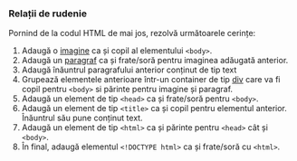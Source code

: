### Relații de rudenie

Pornind de la codul HTML de mai jos, rezolvă următoarele cerințe:

1. Adaugă o [imagine](https://developer.mozilla.org/en-US/docs/Web/HTML/Element/img) ca și copil al elementului `<body>`.
2. Adaugă un [paragraf](https://developer.mozilla.org/en-US/docs/Web/HTML/Element/p) ca și frate/soră pentru imaginea adăugată anterior. 
3. Adaugă înăuntrul paragrafului anterior conținut de tip text
4. Grupează elementele anterioare într-un container de tip [div](https://developer.mozilla.org/en-US/docs/Web/HTML/Element/div) care va fi copil pentru `<body>` si părinte pentru imagine și paragraf.
5. Adaugă un element de tip `<head>` ca și frate/soră pentru `<body>`.
6. Adaugă un element de tip `<title>` ca și copil pentru elementul anterior. Înăuntrul său pune conținut text.
7. Adaugă un element de tip `<html>` ca și părinte pentru `<head>` cât și  `<body>`.
8. În final, adaugă elementul `<!DOCTYPE html>` ca și frate/soră cu `<html>`.